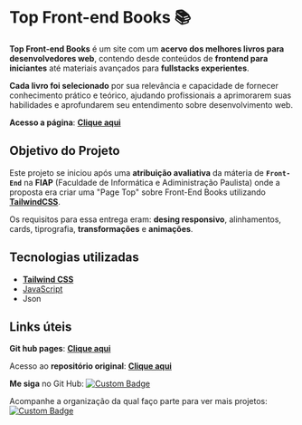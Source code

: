 # Top Front-end Books 📚

**Top Front-end Books** é um site com um **acervo dos melhores livros para desenvolvedores web**, contendo desde conteúdos de **frontend para iniciantes** até materiais avançados para **fullstacks experientes**.  

**Cada livro foi selecionado** por sua relevância e capacidade de fornecer conhecimento prático e teórico, ajudando profissionais a aprimorarem suas habilidades e aprofundarem seu entendimento sobre desenvolvimento web.

**Acesso a página**: [**Clique aqui**](https://kay-carv.github.io/Top-Front-end-Books_CP6-FrontEnd/)

## Objetivo do Projeto

Este projeto se iniciou após uma **atribuição avaliativa** da máteria de **``Front-End``** na **FIAP** (Faculdade de Informática e Adiministração Paulista) onde a proposta era criar uma "Page Top" sobre Front-End Books utilizando [**TailwindCSS**](https://tailwindcss.com/docs/installation/play-cdn). 

Os requisitos para essa entrega eram: **desing responsivo**, alinhamentos, cards, tiprografia, **transformações** e **animações**.


## Tecnologias utilizadas
- **[Tailwind CSS](https://tailwindcss.com/docs/installation/play-cdn)**
- [JavaScript](https://developer.mozilla.org/pt-BR/docs/Web/JavaScript)
- Json

## Links úteis

**Git hub pages**: [**Clique aqui**](https://kay-carv.github.io/Top-Front-end-Books_CP6-FrontEnd/)

Acesso ao **repositório original**: **[Clique aqui](https://github.com/Kay-Carv/Top-Front-end-Books_CP6-FrontEnd)**

**Me siga** no Git Hub: [![Custom Badge](https://img.shields.io/badge/GitHub-Perfil-blue?style=for-the-badge&logo=github)](https://github.com/Kay-Carv)

Acompanhe a organização da qual faço parte para ver mais projetos: [![Custom Badge](https://img.shields.io/badge/Code-Nexus-blue?style=for-the-badge&logo=github)](https://github.com/GrupoCodeNexus) 

<!-- ## Desenvolvedor -->
